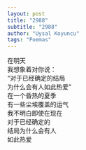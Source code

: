 ```yaml
---
layout: post
title: "2988"
subtitle: "2988"
author: "Uysal Koyuncu"
tags: "Poemas"
---
```


在明天  
我想象着对你说：  
“对于已经确定的结局  
为什么会有人如此热爱”  
在一个昏热的夏季  
有一些尘埃覆盖的运气  
我不明白即使在现在  
对于已经确定的  
结局为什么会有人  
如此热爱
